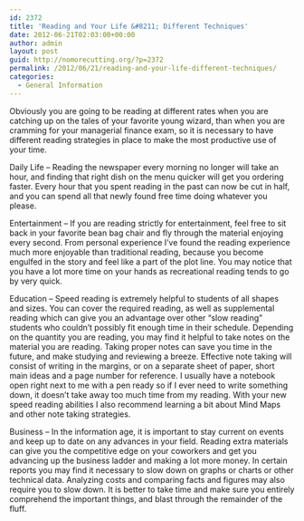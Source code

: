 ```yaml
---
id: 2372
title: 'Reading and Your Life &#8211; Different Techniques'
date: 2012-06-21T02:03:00+00:00
author: admin
layout: post
guid: http://nomorecutting.org/?p=2372
permalink: /2012/06/21/reading-and-your-life-different-techniques/
categories:
  - General Information
---
```

Obviously you are going to be reading at different rates when you are catching up on the tales of your favorite young wizard, than when you are cramming for your managerial finance exam, so it is necessary to have different reading strategies in place to make the most productive use of your time.

Daily Life &#8211; Reading the newspaper every morning no longer will take an hour, and finding that right dish on the menu quicker will get you ordering faster. Every hour that you spent reading in the past can now be cut in half, and you can spend all that newly found free time doing whatever you please.

Entertainment &#8211; If you are reading strictly for entertainment, feel free to sit back in your favorite bean bag chair and fly through the material enjoying every second. From personal experience I&#8217;ve found the reading experience much more enjoyable than traditional reading, because you become engulfed in the story and feel like a part of the plot line. You may notice that you have a lot more time on your hands as recreational reading tends to go by very quick.

Education &#8211; Speed reading is extremely helpful to students of all shapes and sizes. You can cover the required reading, as well as supplemental reading which can give you an advantage over other &#8220;slow reading&#8221; students who couldn&#8217;t possibly fit enough time in their schedule. Depending on the quantity you are reading, you may find it helpful to take notes on the material you are reading. Taking proper notes can save you time in the future, and make studying and reviewing a breeze. Effective note taking will consist of writing in the margins, or on a separate sheet of paper, short main ideas and a page number for reference. I usually have a notebook open right next to me with a pen ready so if I ever need to write something down, it doesn&#8217;t take away too much time from my reading. With your new speed reading abilities I also recommend learning a bit about Mind Maps and other note taking strategies.

Business &#8211; In the information age, it is important to stay current on events and keep up to date on any advances in your field. Reading extra materials can give you the competitive edge on your coworkers and get you advancing up the business ladder and making a lot more money. In certain reports you may find it necessary to slow down on graphs or charts or other technical data. Analyzing costs and comparing facts and figures may also require you to slow down. It is better to take time and make sure you entirely comprehend the important things, and blast through the remainder of the fluff.